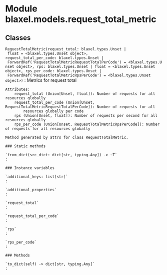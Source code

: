 Module blaxel.models.request_total_metric
=========================================

Classes
-------

`RequestTotalMetric(request_total: blaxel.types.Unset | float = <blaxel.types.Unset object>, request_total_per_code: blaxel.types.Unset | ForwardRef('RequestTotalMetricRequestTotalPerCode') = <blaxel.types.Unset object>, rps: blaxel.types.Unset | float = <blaxel.types.Unset object>, rps_per_code: blaxel.types.Unset | ForwardRef('RequestTotalMetricRpsPerCode') = <blaxel.types.Unset object>)`
:   Metrics for request total
    
    Attributes:
        request_total (Union[Unset, float]): Number of requests for all resources globally
        request_total_per_code (Union[Unset, RequestTotalMetricRequestTotalPerCode]): Number of requests for all
            resources globally per code
        rps (Union[Unset, float]): Number of requests per second for all resources globally
        rps_per_code (Union[Unset, RequestTotalMetricRpsPerCode]): Number of requests for all resources globally
    
    Method generated by attrs for class RequestTotalMetric.

    ### Static methods

    `from_dict(src_dict: dict[str, typing.Any]) ‑> ~T`
    :

    ### Instance variables

    `additional_keys: list[str]`
    :

    `additional_properties`
    :

    `request_total`
    :

    `request_total_per_code`
    :

    `rps`
    :

    `rps_per_code`
    :

    ### Methods

    `to_dict(self) ‑> dict[str, typing.Any]`
    :
